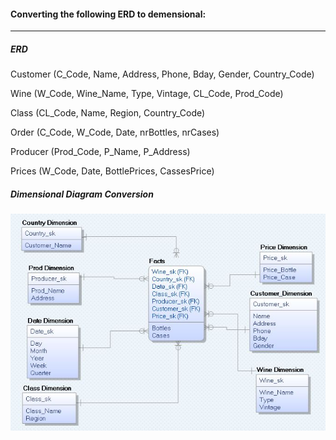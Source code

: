 #### Converting the following ERD to demensional:
----

##### ERD

Customer
(C_Code, Name, Address, Phone, Bday, Gender, Country_Code)

Wine
(W_Code, Wine_Name, Type, Vintage, CL_Code, Prod_Code)

Class
(CL_Code, Name, Region, Country_Code)

Order
(C_Code, W_Code, Date, nrBottles, nrCases)

Producer
(Prod_Code, P_Name, P_Address)

Prices
(W_Code, Date, BottlePrices, CassesPrice)

##### Dimensional Diagram Conversion

![dim1](Images/Dim1.jpg)
